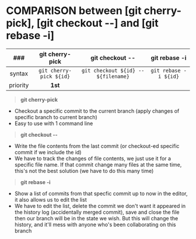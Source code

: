 # COMPARISON between [git cherry-pick], [git checkout --] and [git rebase -i]

|    ###    | git cherry-pick                     | git checkout --                     | git rebase -i                       |
|:---------:|:-----------------------------------:|:-----------------------------------:|:-----------------------------------:|
| syntax    | `git cherry-pick ${id}`             | `git checkout ${id} -- ${filename}` | `git rebase -i ${id}`               |
| priority  | **1st**                             |                                     |                                     |

> **git cherry-pick**

 - Checkout a specific commit to the current branch (apply changes of specific branch to current branch)
 - Easy to use with 1 command line

> **git checkout --**

 - Write the file contents from the last commit (or checkout-ed specific commit if we include the id)
 - We have to track the changes of file contents, we just use it for a specific file name. If that commit change many files at the same time, this's not the best solution (we have to do this many time)

> **git rebase -i**

 - Show a list of commits from that specfic commit up to now in the editor, it also allows us to edit the list
 - We have to edit the list, delete the commit we don't want it appeared in the history log (accidentally merged commit), save and close the file then our branch will be in the state we wish. But this will change the history, and it'll mess with anyone who's been collaborating on this branch
